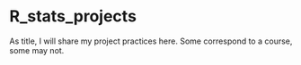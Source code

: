 # R_stats_projects

As title, I will share my project practices here. Some correspond to a course, some may not.
